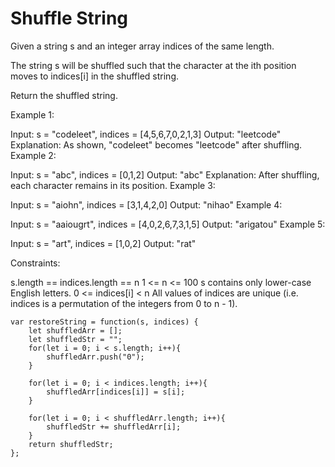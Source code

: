 # Shuffle String

Given a string s and an integer array indices of the same length.

The string s will be shuffled such that the character at the ith position moves to indices[i] in the shuffled string.

Return the shuffled string.



Example 1: 


Input: s = "codeleet", indices = [4,5,6,7,0,2,1,3]
Output: "leetcode"
Explanation: As shown, "codeleet" becomes "leetcode" after shuffling.
Example 2:

Input: s = "abc", indices = [0,1,2]
Output: "abc"
Explanation: After shuffling, each character remains in its position.
Example 3:

Input: s = "aiohn", indices = [3,1,4,2,0]
Output: "nihao"
Example 4:

Input: s = "aaiougrt", indices = [4,0,2,6,7,3,1,5]
Output: "arigatou"
Example 5:

Input: s = "art", indices = [1,0,2]
Output: "rat"


Constraints:

s.length == indices.length == n
1 <= n <= 100
s contains only lower-case English letters.
0 <= indices[i] < n
All values of indices are unique (i.e. indices is a permutation of the integers from 0 to n - 1).


```
var restoreString = function(s, indices) {
    let shuffledArr = [];
    let shuffledStr = "";
    for(let i = 0; i < s.length; i++){
        shuffledArr.push("0");
    }

    for(let i = 0; i < indices.length; i++){
        shuffledArr[indices[i]] = s[i];
    }

    for(let i = 0; i < shuffledArr.length; i++){
        shuffledStr += shuffledArr[i];
    }
    return shuffledStr;
};
```
